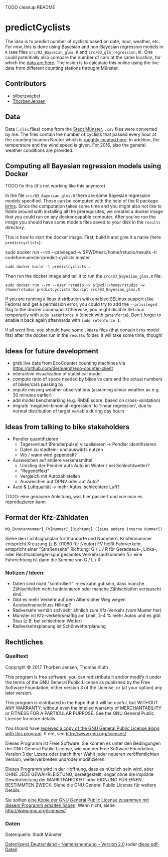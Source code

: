 TODO cleanup README

# predictCyclists

The idea is to predict number of cyclists based on date, hour, weather, etc. 
For now, this is done using Bayesian and non-Bayesian regression models in `R` (see files `src/03_Bayesian_glms.R` and `src/03_glm_regression.R`). 
One could potentially also compare the number of cars at the same location, for which the [data are here](http://www.stadt-muenster.de/verkehrsplanung/verkehr-in-zahlen/kfz-verkehrszaehlungen/neutor.html). 
The vision is to calculate this online using the live data from different counting stations throught Münster.

## Contributors

* [silberzwiebel](https://github.com/silberzwiebel)
* [ThorbenJensen](https://github.com/ThorbenJensen)

## Data

Data (`.xlsx` files) come from the [Stadt Münster](http://www.stadt-muenster.de/verkehrsplanung/verkehr-in-zahlen/radverkehrszaehlungen/neutor.html), `.csv` files were converted by me.
The files contain the number of cyclists that passed every hour at the counting location Neutor which is [roughly located here](http://www.openstreetmap.org/#map=19/51.96683/7.61577). In addition, the temperature and the wind speed is given. For 2016, also the general weather conditions are provided.

## Computing all Bayesian regression models using Docker

TODO fix this (it's not working like this anymore)

In the file `src/03_Bayesian_glms.R` there are some Bayesian regression models specified. Those can be computed with the help of the R package [brms](https://cran.r-project.org/package=brms). Since the computation takes some time and you might also not like to fiddle around with installing all the prerequisites, we created a docker image that you could run on any docker capable computer. After you've run the image you should have some models files saved to your disk in the `results` directory.

This is how to start the docker image.
First, build it and give it a name (here `predictcyclists`):

sudo docker run --rm --privileged -v $PWD/test:/home/rstudio/results -ti codeformuenster/predict-cyclists:master 

```
sudo docker build -t predictcyclists .
```

Then run the docker image and tell it to run the `src/03_Bayesian_glms.R` file:

```
sudo docker run --rm --user rstudio -v $(pwd):/home/rstudio -w /home/rstudio predictcyclists Rscript src/03_Bayesian_glms.R
```

If you are running a linux distribution with enabled SELinux support (like Fedora) and get a permission error, you could try to add the `--privileged` flag to the docker command. Otherwise, you might disable SELinux temporarily with `sudo setenforce 0` (check with `getenforce`). Don't forget to enable it back again afterwards with `sudo setenforce 1`.

If all went fine, you should have some `.RData` files (that contain `brms` model fits) after the docker run in the `results` folder. It will take some time, though!

## Ideas for future development

* grab live data from EcoCounter counting machines via https://github.com/derhuerst/eco-counter-client
* interactive visualization of statistical model
* compute ratio of space needed by bikes vs cars and the actual numbers of bikes/cars passing by
* impute missing weather observations (assuming simiar weather as e.g. 30 minutes earlier)
* add model benchmarking (e.g. RMSE score, based on cross-validation)
* migrate 'negative-binomial regression' to 'linear regression', due to normal distribution of target variable during day hours

## Ideas from talking to bike stakeholders

* Pendler quantifizieren
  * Tagesverlauf (Pendlerpulse) visualisieren -> Pendler identifizieren
  * Daten zu stadtein- und auswärts nutzen
  * Wo / wann wird gependelt?
* Ausweichen auf andere verkehrsmittel
  * Umstieg der Pendler aufs Auto im Winter / bei Schlechtwetter?
  * "Regeneffekt"
  * Vergleich mit Autozählstellen
  * Ausweichen auf ÖPNV oder auf Auto?
* Auto & Luftqualität -> mehr Autos, schlechtere Luft?

TODO: eine genauere Anleitung, was hier passiert und wie man es reproduzieren kann

## Format der Kfz-Zähldaten

```
MQ_[Knotennummer]_FV[Nummer]_[Richtung] ([eine andere interne Nummer])
```

Siehe den Lichtsignalplan für Standorte und Nummern.
Knotennummer entspricht Kreuzung (z.B. 01080 für Neutor)
FV heißt Fahrverkehr, entspricht einer "Straßenseite"
Richtung: G / L / R für Geradeaus-, Links-, oder Rechtsabbieger-spur
gesamtes Verkehrsaufkommen für eine Fahrrichtung ist dann die Summe von G / L / R

### Notizen / Ideen:

- Daten sind nicht "kontrolliert" -> es kann gut sein, dass manche Zählschleifen nicht funktionieren oder manche Zählschleifen vertauscht sind. 
- Gibt es mehr Verkehr auf dem Albersloher Weg wegen Autobahnanschluss Hiltrup?
- Radverkehr verhält sich sehr ähnlich zum Kfz-Verkehr (vom Muster her)
- Münster ist Kfz-verkehrsmäßig am Limit, 3-4 % mehr Autos und es gibt Stau (z.B. bei schlechtem Wetter)
- Radverkehrsplanung ist Schönwetterplanung

## Rechtliches

### Quelltext

Copyright © 2017 Thorben Jensen, Thomas Kluth

This program is free software: you can redistribute it and/or modify
it under the terms of the GNU General Public License as published by
the Free Software Foundation, either version 3 of the License, or
(at your option) any later version.

This program is distributed in the hope that it will be useful,
but WITHOUT ANY WARRANTY; without even the implied warranty of
MERCHANTABILITY or FITNESS FOR A PARTICULAR PURPOSE. See the
GNU General Public License for more details.

You should have [received a copy of the GNU General Public License
along with this program](COPYING). If not, see <http://www.gnu.org/licenses/>.

Dieses Programm ist Freie Software: Sie können es unter den Bedingungen
der GNU General Public License, wie von der Free Software Foundation,
Version 3 der Lizenz oder (nach Ihrer Wahl) jeder neueren
veröffentlichten Version, weiterverbreiten und/oder modifizieren.

Dieses Programm wird in der Hoffnung, dass es nützlich sein wird, aber
OHNE JEDE GEWÄHRLEISTUNG, bereitgestellt; sogar ohne die implizite
Gewährleistung der MARKTFÄHIGKEIT oder EIGNUNG FÜR EINEN BESTIMMTEN ZWECK.
Siehe die GNU General Public License für weitere Details.

Sie sollten [eine Kopie der GNU General Public License zusammen mit diesem
Programm erhalten haben](COPYING). Wenn nicht, siehe <http://www.gnu.org/licenses/>.

### Daten

Datenquelle: Stadt Münster

[Datenlizenz Deutschland – Namensnennung – Version 2.0](http://www.govdata.de/dl-de/by-2-0) (oder [diese pdf-Datei](doc/Stadt_MS_OpenData_Datenlizenz_Deutschland.pdf))
